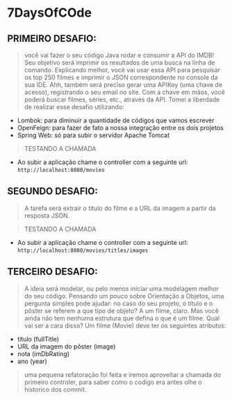 # 7DaysOfCOde

## PRIMEIRO DESAFIO:

> você vai fazer o seu código Java rodar e consumir a API do IMDB! Seu objetivo será imprimir os resultados de uma busca
> na linha de comando.
> Explicando melhor, você vai usar essa API para pesquisar os top 250 filmes e imprimir o JSON correspondente no console
> da sua IDE.
> Ahh, também será preciso gerar uma APIKey (uma chave de acesso), registrando o seu email no site. Com a chave em mãos,
> você poderá buscar filmes, séries, etc., através da API.
> Tomei a liberdade de realizar esse desafio utilizando:

* Lombok: para diminuir a quantidade de códigos que vamos escrever
* OpenFeign: para fazer de fato a nossa integração entre os dois projetos
* Spring Web: só para subir o servidor Apache Tomcat

> TESTANDO A CHAMADA

* Ao subir a aplicação chame o controller com a seguinte url: ```http://localhost:8080/movies```

## SEGUNDO DESAFIO:

> A tarefa será extrair o título do filme e a URL da imagem a partir da resposta JSON.

> TESTANDO A CHAMADA

* Ao subir a aplicação chame o controller com a seguinte url: ```http://localhost:8080/movies/titles/images```

## TERCEIRO DESAFIO:

> A ideia será modelar, ou pelo menos iniciar uma modelagem melhor do seu código.
> Pensando um pouco sobre Orientação a Objetos, uma pergunta simples pode ajudar: no caso do seu projeto, o título e o
> pôster se referem a que tipo de objeto? A um filme, claro. Mas você ainda não tem nenhuma estrutura que defina o que é
> um filme.
> Qual vai ser a cara disso? Um filme (Movie) deve ter os seguintes atributos:

* título (fullTitle)
* URL da imagem do pôster (image)
* nota (imDbRating)
* ano (year)

> uma pequena refatoração foi feita e iremos aproveitar a chamada do primeiro controler, para saber como o codigo era
> antes olhe o historico dos commit.
